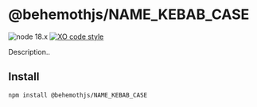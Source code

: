 # @behemothjs/NAME_KEBAB_CASE

![node 18.x](https://img.shields.io/badge/node-18.x-0B0)
[![XO code style](https://shields.io/badge/code_style-5ed9c7?logo=xo&labelColor=gray)](https://github.com/xojs/xo)

Description..

## Install

```bash
npm install @behemothjs/NAME_KEBAB_CASE
```
